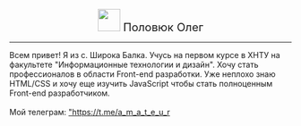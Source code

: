 <html>
  <head>
    <head>
      <body>
        <center>
         <p><img src="https://meragor.com/files/styles//ava_800_800_wm/ava-289.jpg" height="40px" width="40px"><big><big> Половюк Олег </big></big></p>
        </center>
        <hr />
        Всем привет! Я из с. Широка Балка. Учусь на первом курсе в ХНТУ на факультете "Информационные технологии и дизайн". Хочу стать профессионалов в области Front-end разработки. Уже неплохо знаю HTML/CSS и хочу еще изучить JavaScript чтобы стать полноценным Front-end разработчиком. 
        <br/>
        <br/>
        Мой телеграм: <a href="https://t.me/a_m_a_t_e_u_r">"https://t.me/a_m_a_t_e_u_r</a>
      </body>
